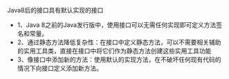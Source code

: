 Java8后的接口具有默认实现的接口
- 1、Java 8之前的Java发行版中，使用接口可以无需任何实现即可定义方法签名和常量。
- 2、通过静态方法降低复杂性：在接口中定义静态方法，可以不需要相关辅助的实用工具类，直接在接口中将它们作为静态方法创建这些实用工具功能
- 3、像接口中添加新的方法：使用默认的实现方法，在不破坏任何现有代码的情况下向接口定义添加新方法。




